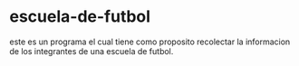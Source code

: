 # escuela-de-futbol
este es un programa el cual tiene como proposito recolectar la informacion de los integrantes de una escuela de futbol.
